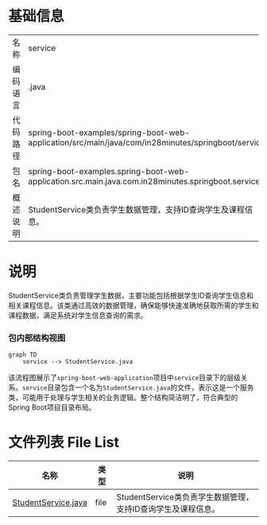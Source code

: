 # 基础信息

|      |      |
|------|------|
| 名称 | service |
| 编码语言 | .java |
| 代码路径 | spring-boot-examples/spring-boot-web-application/src/main/java/com/in28minutes/springboot/service |
| 包名 | spring-boot-examples.spring-boot-web-application.src.main.java.com.in28minutes.springboot.service |
| 概述说明 | StudentService类负责学生数据管理，支持ID查询学生及课程信息。 |

# 说明

StudentService类负责管理学生数据，主要功能包括根据学生ID查询学生信息和相关课程信息。该类通过高效的数据管理，确保能够快速准确地获取所需的学生和课程数据，满足系统对学生信息查询的需求。


### 包内部结构视图

```mermaid
graph TD
    service --> StudentService.java
```

该流程图展示了`spring-boot-web-application`项目中`service`目录下的层级关系。`service`目录包含一个名为`StudentService.java`的文件，表示这是一个服务类，可能用于处理与学生相关的业务逻辑。整个结构简洁明了，符合典型的Spring Boot项目目录布局。

# 文件列表 File List

| 名称   | 类型  | 说明 |
|-------|------|-------------|
| [StudentService.java](StudentService.md) | file | StudentService类负责学生数据管理，支持ID查询学生及课程信息。 |


